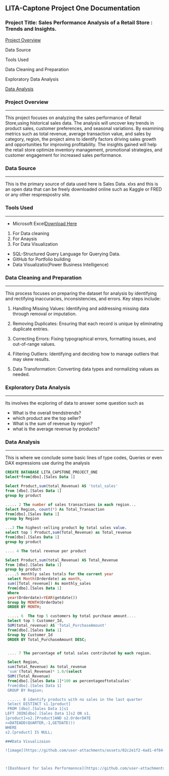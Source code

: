 ## LITA-Captone Project One Documentation

### Project Title: Sales Performance Analysis of a Retail Store : Trends and Insights.
  [Project Overview](project-overview)
  
  Data Source
  
  Tools Used
  
  Data Cleaning and Preparation
  
  Exploratory Data Analysis
  
  [Data Analysis](data-analysis)

### Project Overview
---
This project focuses on analyzing the sales performance of Retail Store,using historical sales data. The analysis will uncover key trends in product sales, customer preferences, and seasonal variations. By examining metrics such as total revenue, average transaction value, and sales by category, region, the project aims to identify factors driving sales growth and opportunities for improving profitability. The insights gained will help the retail store optimize inventory management, promotional strategies, and customer engagement for increased sales performance.

### Data Source
---
This is the primary source of data used here is Sales Data. xlxs and  this is an open data that can be freely downloaded online such as Kaggle or FRED or any other resprespostry site. 

### Tools Used
---
- Microsoft Excel[Download Here](https://wwww.microsoft.com)
1. For Data cleaning
2. For Anaysis
3. For Data Visualization
- SQL-Structured Query Language for Querying Data.
- GitHub for Portfolio building
- Data Visualizatio(Power Business Intelligence)
  
### Data Cleaning and Preparation
---
This process focuses on preparing the dataset for analysis by identifying and rectifying inaccuracies, inconsistencies, and errors. Key steps include:

1. Handling Missing Values: Identifying and addressing missing data through removal or imputation.

2. Removing Duplicates: Ensuring that each record is unique by eliminating duplicate entries.

3. Correcting Errors: Fixing typographical errors, formatting issues, and out-of-range values.

4. Filtering Outliers: Identifying and deciding how to manage outliers that may skew results.

5. Data Transformation: Converting data types and normalizing values as needed.

### Exploratory Data Analysis
---
Its involves the ecploring of data to answer some question such as
- What  is the overall trendstrends? 
- which product are the top seller?
- What is the sum of revenue by region?
- what is the average revenue by products?


### Data Analysis
---
This is where we conclude some basic lines of type codes, Queries or even DAX expressions use during the analysis

```` SQL
CREATE DATABASE LITA_CAPSTONE_PROJECT_ONE
Select*from[dbo].[Sales Data 1]

Select Product,sum(total_Revenue) AS 'total_sales'
from [dbo].[Sales Data 1]
group by product

..... 2 The number of sales transactions in each region...
Select Region, count(*) As Total_Transaction
from[dbo].[Sales Data 1]
group by Region

...3 The highest-selling product by total sales value.
select top 1 Product,sum(Total_Revenue) as Total_revenue
from[dbo].[Sales Data 1]
group by product

.... 4 The total revenue per product

Select Product,sum(total_Revenue) AS Total_Revenue
from [dbo].[Sales Data 1]
group by product
.....5 monthly sales totals for the current year
 select Month(Orderdate) as month,
 sum([Total_revenue]) As monthly_sales
 from[dbo].[Sales Data 1]
 Where
 year(Orderdate)=YEAR(getdate())
 Group by MONTH(OrderDate)
 ORDER BY MONTH;

 ..... 6  The top 5 customers by total purchase amount....
 Select top 5 Customer_Id,
 SUM(total_revenue) AS 'Total_PurchaseAmount'
 from[dbo].[Sales Data 1]
 Group by Customer_Id
 ORDER BY Total_PurchaseAmount DESC;


 .... 7 The percentage of total sales contributed by each region.

 Select Region,
 sum(Total_Revenue) As total_revenue
 'sum'(Total_Revenue)* 1.0/(select 
 SUM((Total_Revenue)
 from[dbo].[Sales Data 1]*100 as percentageoftotalsales'
 from[dbo].[Sales Data 1]
 GROUP BY Region;

 ...... 8 identify products with no sales in the last quarter
 Select DISTINCT s1.[product]
 FROM [dbo].[Sales Data 1]s1
LEFT JOIN[dbo].[Sales Data 1]s2 ON s1.
[product]=s2.[Product]AND s2.OrderDATE
>=DATEADD(QUARTER,-1,GETDATE())
WHERE
s2.[product] IS NULL;

###Data Visualizaion

![image](https://github.com/user-attachments/assets/02c2e1f2-4ad1-4f84-96c0-876de249ac3f)



![Dashboard for Sales Performannce](https://github.com/user-attachments/assets/6f3c06bf-cca1-46f4-8d0d-98150ee7e30e)
